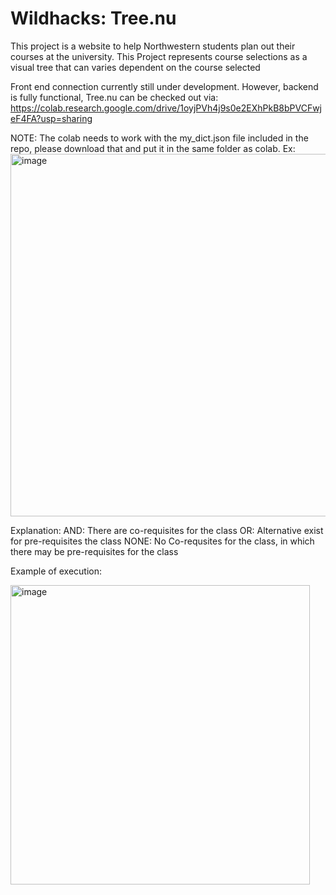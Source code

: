 # Wildhacks: Tree.nu

This project is a website to help Northwestern students plan out their courses at the university. This Project represents course selections as a visual tree that can varies dependent on the course selected

Front end connection currently still under development. However, backend is fully functional, Tree.nu can be checked out via: 
https://colab.research.google.com/drive/1oyjPVh4j9s0e2EXhPkB8bPVCFwjeF4FA?usp=sharing 

NOTE: The colab needs to work with the my_dict.json file included in the repo, please download that and put it in the same folder as colab.
Ex: <img width="580" alt="image" src="https://user-images.githubusercontent.com/128833289/232337813-1c607042-a846-4acc-b1ef-d46808b59d77.png">

Explanation: 
AND: There are co-requisites for the class
OR: Alternative exist for pre-requisites the class
NONE: No Co-requsites for the class, in which there may be pre-requisites for the class

Example of execution:

<img width="479" alt="image" src="https://user-images.githubusercontent.com/54448351/232339649-430622bc-8f82-4e70-a7b1-1e6b31ac19c1.png">

